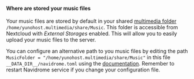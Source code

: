 #### Where are stored your music files

Your music files are stored by default in your shared [multimedia folder](https://github.com/YunoHost-Apps/yunohost.multimedia) `/home/yunohost.multimedia/share/Music`. This folder is accessible from Nextcloud with *External Storages* enabled. This will allow you to easily upload your music files to the server.

You can configure an alternative path to you music files by editing the path `MusicFolder = "/home/yunohost.multimedia/share/Music"` in this file `__DATA_DIR__/navidrome.toml` using the [documentation](https://www.navidrome.org/docs/usage/configuration-options/). Remember to restart Navidrome service if you change your configuration file.
